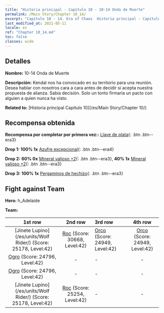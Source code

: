 ```yaml
---
title: "Historia principal - Capítulo 10 - 10-14 Onda de Muerte"
permalink: /Main Story/Chapter 10_14/
excerpt: "Capítulo 10 - 14. Era of Chaos  Historia principal - Capítulo 10_14. 10-14 Onda de Muerte"
last_modified_at: 2021-05-11
locale: es
ref: "Chapter 10_14.md"
toc: false
classes: wide
---
```


## Detalles

 **Nombre:** 10-14 Onda de Muerte

 **Descripción:** Kendal nos ha convocado en su territorio para una reunión. Desea hablar con nosotros cara a cara antes de decidir si acepta nuestra propuesta de alianza. Sabia decisión. Solo un tonto firmaría un pacto con alguien a quien nunca ha visto.

 **Related to:** [Historia principal Capítulo 10](/es/Main Story/Chapter 10/)

## Recompensa obtenida

 **Recompensa por completar por primera vez::** [Llave de plata](/ItemsES/con_693/){: .btn .btn--era3}

 **Drop 1:** **100% 1x** [Azufre excepcional](/ItemsES/mat_36/){: .btn .btn--era4}

 **Drop 2:** **60% 0x** [Mineral valioso +2](/ItemsES/mat_26/){: .btn .btn--era3}, **40% 1x** [Mineral valioso +2](/ItemsES/mat_26/){: .btn .btn--era3}

 **Drop 3:** **100% 1x** [Pergaminos de hechizo](/ItemsES/con_694/){: .btn .btn--era3}


## Fight against Team
 **Hero:** h_Adelaide

 **Team:**


  | 1st row | 2nd row | 3rd row | 4th row |
  |:----:|:----:|:----|:----:|
  | [Jinete Lupino](/es/units/Wolf Rider/) (Score: 25178, Level:42)  | [Roc](/es/units/Roc/) (Score: 30668, Level:42)  | [Orco](/es/units/Orc/) (Score: 24949, Level:42)  | [Orco](/es/units/Orc/) (Score: 24949, Level:42)  |
  | [Ogro](/es/units/Ogre/) (Score: 24796, Level:42)  | - | - | - |
  | [Ogro](/es/units/Ogre/) (Score: 24796, Level:42)  | - | - | - |
  | [Jinete Lupino](/es/units/Wolf Rider/) (Score: 25178, Level:42)  | [Roc](/es/units/Roc/) (Score: 25254, Level:42)  | - | - |


